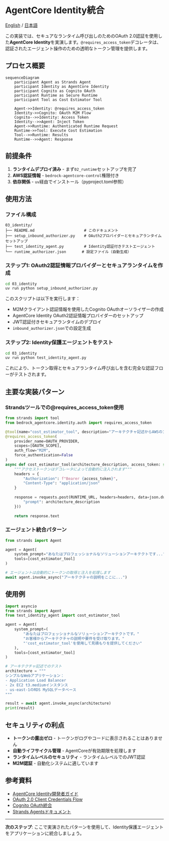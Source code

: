 # AgentCore Identity統合

[English](README.md) / [日本語](README_ja.md)

この実装では、セキュアなランタイム呼び出しのためのOAuth 2.0認証を使用した**AgentCore Identity**を実演します。`@requires_access_token`デコレータは、認証されたエージェント操作のための透明なトークン管理を提供します。

## プロセス概要

```mermaid
sequenceDiagram
    participant Agent as Strands Agent
    participant Identity as AgentCore Identity
    participant Cognito as Cognito OAuth
    participant Runtime as Secure Runtime
    participant Tool as Cost Estimator Tool

    Agent->>Identity: @requires_access_token
    Identity->>Cognito: OAuth M2M Flow
    Cognito-->>Identity: Access Token
    Identity-->>Agent: Inject Token
    Agent->>Runtime: Authenticated Runtime Request
    Runtime->>Tool: Execute Cost Estimation
    Tool-->>Runtime: Results
    Runtime-->>Agent: Response
```

## 前提条件

1. **ランタイムデプロイ済み** - まず`02_runtime`セットアップを完了
2. **AWS認証情報** - `bedrock-agentcore-control`権限付き
3. **依存関係** - `uv`経由でインストール（pyproject.toml参照）

## 使用方法

### ファイル構成

```
03_identity/
├── README.md                      # このドキュメント
├── setup_inbound_authorizer.py    # OAuth2プロバイダーとセキュアランタイムセットアップ
├── test_identity_agent.py         # Identity認証付きテストエージェント
└── runtime_authorizer.json       # 設定ファイル（自動生成）
```

### ステップ1: OAuth2認証情報プロバイダーとセキュアランタイムを作成

```bash
cd 03_identity
uv run python setup_inbound_authorizer.py
```

このスクリプトは以下を実行します：
- M2Mクライアント認証情報を使用したCognito OAuthオーソライザーの作成
- AgentCore Identity OAuth2認証情報プロバイダーのセットアップ
- JWT認証付きセキュアランタイムのデプロイ
- `inbound_authorizer.json`での設定生成

### ステップ2: Identity保護エージェントをテスト

```bash
cd 03_identity
uv run python test_identity_agent.py
```

これにより、トークン取得とセキュアランタイム呼び出しを含む完全な認証フローがテストされます。

## 主要な実装パターン

### Strandsツールでの@requires_access_token使用

```python
from strands import tool
from bedrock_agentcore.identity.auth import requires_access_token

@tool(name="cost_estimator_tool", description="アーキテクチャ記述からAWSのコストを見積もり")
@requires_access_token(
    provider_name=OAUTH_PROVIDER,
    scopes=[OAUTH_SCOPE],
    auth_flow="M2M",
    force_authentication=False
)
async def cost_estimator_tool(architecture_description, access_token: str) -> str:
    """アクセストークンはデコレータによって自動的に注入されます"""
    headers = {
        "Authorization": f"Bearer {access_token}",
        "Content-Type": "application/json"
    }
    
    response = requests.post(RUNTIME_URL, headers=headers, data=json.dumps({
        "prompt": architecture_description
    }))
    
    return response.text
```

### エージェント統合パターン

```python
from strands import Agent

agent = Agent(
    system_prompt="あなたはプロフェッショナルなソリューションアーキテクトです...",
    tools=[cost_estimator_tool]
)

# エージェントは自動的にトークンの取得と注入を処理します
await agent.invoke_async("アーキテクチャの説明をここに...")
```

## 使用例

```python
import asyncio
from strands import Agent
from test_identity_agent import cost_estimator_tool

agent = Agent(
    system_prompt=(
        "あなたはプロフェッショナルなソリューションアーキテクトです。"
        "お客様からアーキテクチャの説明や要件を受け取ります。"
        "'cost_estimator_tool'を使用して見積もりを提供してください"
    ),
    tools=[cost_estimator_tool]
)

# アーキテクチャ記述でのテスト
architecture = """
シンプルなWebアプリケーション：
- Application Load Balancer
- 2x EC2 t3.mediumインスタンス
- us-east-1のRDS MySQLデータベース
"""

result = await agent.invoke_async(architecture)
print(result)
```

## セキュリティの利点

- **トークンの露出ゼロ** - トークンがログやコードに表示されることはありません
- **自動ライフサイクル管理** - AgentCoreが有効期限を処理します
- **ランタイムレベルのセキュリティ** - ランタイムレベルでのJWT認証
- **M2M認証** - 自動化システムに適しています

## 参考資料

- [AgentCore Identity開発者ガイド](https://docs.aws.amazon.com/bedrock-agentcore/latest/devguide/identity.html)
- [OAuth 2.0 Client Credentials Flow](https://tools.ietf.org/html/rfc6749#section-4.4)
- [Cognito OAuth統合](https://docs.aws.amazon.com/cognito/latest/developerguide/cognito-user-pools-app-integration.html)
- [Strands Agentsドキュメント](https://github.com/aws-samples/strands-agents)

---

**次のステップ**: ここで実演されたパターンを使用して、Identity保護エージェントをアプリケーションに統合しましょう。
